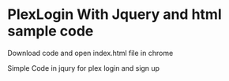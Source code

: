 # PlexLogin With Jquery and html sample code

Download code and open index.html file in chrome

Simple Code in jqury for plex login and sign up
